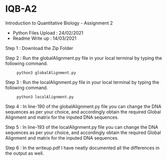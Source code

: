 # IQB-A2
Introduction to Quantitative Biology - Assignment 2

- Python Files Upload : 24/02/2021
- Readme Write up : 14/03/2021

Step 1 : Download the Zip Folder 

Step 2 : Run the globalAlignment.py file in your local terminal by typing the following command. 
         
         python3 globalAlignment.py 

Step 3 : Run the localAlignment.py file in your local terminal by typing the following command. 
         
         python3 localAlignment.py 

Step 4 : In line-190 of the globalAlignment.py file you can change the DNA sequences as per your choice, and accordingly obtain the required Global Alignment and matrix for the inputed DNA sequences.

Step 5 : In line-193 of the localAlignment.py file you can change the DNA sequences as per your choice, and accordingly obtain the required Global Alignment and matrix for the inputed DNA sequences.

Step 6 : In the writeup.pdf I have neatly documented all the differences in the output as well.
